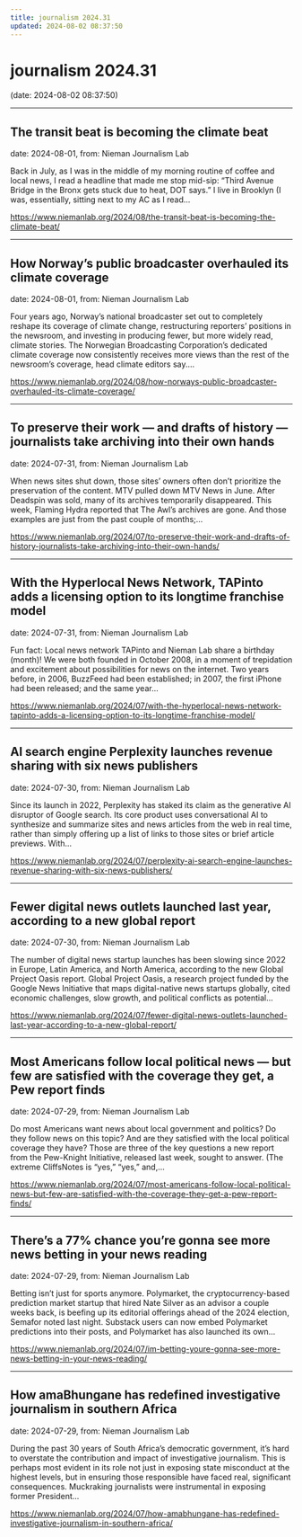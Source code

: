 ```yaml
---
title: journalism 2024.31
updated: 2024-08-02 08:37:50
---
```


# journalism 2024.31

(date: 2024-08-02 08:37:50)

---

## The transit beat is becoming the climate beat

date: 2024-08-01, from: Nieman Journalism Lab

Back in July, as I was in the middle of my morning routine of coffee and local news, I read a headline that made me stop mid-sip: “Third Avenue Bridge in the Bronx gets stuck due to heat, DOT says.” I live in Brooklyn (I was, essentially, sitting next to my AC as I read... 

<https://www.niemanlab.org/2024/08/the-transit-beat-is-becoming-the-climate-beat/>

---

## How Norway’s public broadcaster overhauled its climate coverage

date: 2024-08-01, from: Nieman Journalism Lab

Four years ago, Norway’s national broadcaster set out to completely reshape its coverage of climate change, restructuring reporters’ positions in the newsroom, and investing in producing fewer, but more widely read, climate stories. The Norwegian Broadcasting Corporation’s dedicated climate coverage now consistently receives more views than the rest of the newsroom’s coverage, head climate editors say.... 

<https://www.niemanlab.org/2024/08/how-norways-public-broadcaster-overhauled-its-climate-coverage/>

---

## To preserve their work — and drafts of history — journalists take archiving into their own hands

date: 2024-07-31, from: Nieman Journalism Lab

When news sites shut down, those sites&#8217; owners often don&#8217;t prioritize the preservation of the content. MTV pulled down MTV News in June. After Deadspin was sold, many of its archives temporarily disappeared. This week, Flaming Hydra reported that The Awl&#8217;s archives are gone. And those examples are just from the past couple of months;... 

<https://www.niemanlab.org/2024/07/to-preserve-their-work-and-drafts-of-history-journalists-take-archiving-into-their-own-hands/>

---

## With the Hyperlocal News Network, TAPinto adds a licensing option to its longtime franchise model

date: 2024-07-31, from: Nieman Journalism Lab

Fun fact: Local news network TAPinto and Nieman Lab share a birthday (month)! We were both founded in October 2008, in a moment of trepidation and excitement about possibilities for news on the internet. Two years before, in 2006, BuzzFeed had been established; in 2007, the first iPhone had been released; and the same year... 

<https://www.niemanlab.org/2024/07/with-the-hyperlocal-news-network-tapinto-adds-a-licensing-option-to-its-longtime-franchise-model/>

---

## AI search engine Perplexity launches revenue sharing with six news publishers

date: 2024-07-30, from: Nieman Journalism Lab

Since its launch in 2022, Perplexity has staked its claim as the generative AI disruptor of Google search. Its core product uses conversational AI to synthesize and summarize sites and news articles from the web in real time, rather than simply offering up a list of links to those sites or brief article previews. With... 

<https://www.niemanlab.org/2024/07/perplexity-ai-search-engine-launches-revenue-sharing-with-six-news-publishers/>

---

## Fewer digital news outlets launched last year, according to a new global report

date: 2024-07-30, from: Nieman Journalism Lab

The number of digital news startup launches has been slowing since 2022 in Europe, Latin America, and North America, according to the new Global Project Oasis report. Global Project Oasis, a research project funded by the Google News Initiative that maps digital-native news startups globally, cited economic challenges, slow growth, and political conflicts as potential... 

<https://www.niemanlab.org/2024/07/fewer-digital-news-outlets-launched-last-year-according-to-a-new-global-report/>

---

## Most Americans follow local political news — but few are satisfied with the coverage they get, a Pew report finds

date: 2024-07-29, from: Nieman Journalism Lab

Do most Americans want news about local government and politics? Do they follow news on this topic? And are they satisfied with the local political coverage they have? Those are three of the key questions a new report from the Pew-Knight Initiative, released last week, sought to answer. (The extreme CliffsNotes is “yes,” “yes,” and,... 

<https://www.niemanlab.org/2024/07/most-americans-follow-local-political-news-but-few-are-satisfied-with-the-coverage-they-get-a-pew-report-finds/>

---

## There’s a 77% chance you’re gonna see more news betting in your news reading

date: 2024-07-29, from: Nieman Journalism Lab

Betting isn&#8217;t just for sports anymore. Polymarket, the cryptocurrency-based prediction market startup that hired Nate Silver as an advisor a couple weeks back, is beefing up its editorial offerings ahead of the 2024 election, Semafor noted last night. Substack users can now embed Polymarket predictions into their posts, and Polymarket has also launched its own... 

<https://www.niemanlab.org/2024/07/im-betting-youre-gonna-see-more-news-betting-in-your-news-reading/>

---

## How amaBhungane has redefined investigative journalism in southern Africa

date: 2024-07-29, from: Nieman Journalism Lab

During the past 30 years of South Africa’s democratic government, it’s hard to overstate the contribution and impact of investigative journalism. This is perhaps most evident in its role not just in exposing state misconduct at the highest levels, but in ensuring those responsible have faced real, significant consequences. Muckraking journalists were instrumental in exposing former President... 

<https://www.niemanlab.org/2024/07/how-amabhungane-has-redefined-investigative-journalism-in-southern-africa/>

